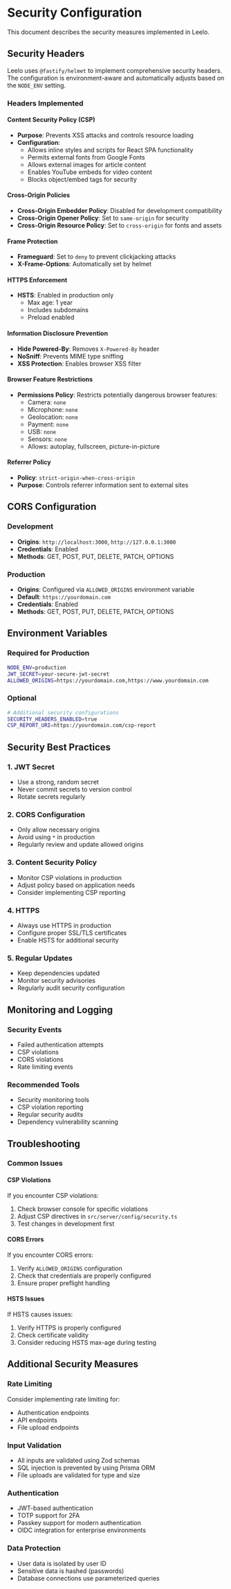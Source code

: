 # Security Configuration

This document describes the security measures implemented in Leelo.

## Security Headers

Leelo uses `@fastify/helmet` to implement comprehensive security headers. The configuration is environment-aware and automatically adjusts based on the `NODE_ENV` setting.

### Headers Implemented

#### Content Security Policy (CSP)
- **Purpose**: Prevents XSS attacks and controls resource loading
- **Configuration**: 
  - Allows inline styles and scripts for React SPA functionality
  - Permits external fonts from Google Fonts
  - Allows external images for article content
  - Enables YouTube embeds for video content
  - Blocks object/embed tags for security

#### Cross-Origin Policies
- **Cross-Origin Embedder Policy**: Disabled for development compatibility
- **Cross-Origin Opener Policy**: Set to `same-origin` for security
- **Cross-Origin Resource Policy**: Set to `cross-origin` for fonts and assets

#### Frame Protection
- **Frameguard**: Set to `deny` to prevent clickjacking attacks
- **X-Frame-Options**: Automatically set by helmet

#### HTTPS Enforcement
- **HSTS**: Enabled in production only
  - Max age: 1 year
  - Includes subdomains
  - Preload enabled

#### Information Disclosure Prevention
- **Hide Powered-By**: Removes `X-Powered-By` header
- **NoSniff**: Prevents MIME type sniffing
- **XSS Protection**: Enables browser XSS filter

#### Browser Feature Restrictions
- **Permissions Policy**: Restricts potentially dangerous browser features:
  - Camera: `none`
  - Microphone: `none`
  - Geolocation: `none`
  - Payment: `none`
  - USB: `none`
  - Sensors: `none`
  - Allows: autoplay, fullscreen, picture-in-picture

#### Referrer Policy
- **Policy**: `strict-origin-when-cross-origin`
- **Purpose**: Controls referrer information sent to external sites

## CORS Configuration

### Development
- **Origins**: `http://localhost:3000`, `http://127.0.0.1:3000`
- **Credentials**: Enabled
- **Methods**: GET, POST, PUT, DELETE, PATCH, OPTIONS

### Production
- **Origins**: Configured via `ALLOWED_ORIGINS` environment variable
- **Default**: `https://yourdomain.com`
- **Credentials**: Enabled
- **Methods**: GET, POST, PUT, DELETE, PATCH, OPTIONS

## Environment Variables

### Required for Production
```bash
NODE_ENV=production
JWT_SECRET=your-secure-jwt-secret
ALLOWED_ORIGINS=https://yourdomain.com,https://www.yourdomain.com
```

### Optional
```bash
# Additional security configurations
SECURITY_HEADERS_ENABLED=true
CSP_REPORT_URI=https://yourdomain.com/csp-report
```

## Security Best Practices

### 1. JWT Secret
- Use a strong, random secret
- Never commit secrets to version control
- Rotate secrets regularly

### 2. CORS Configuration
- Only allow necessary origins
- Avoid using `*` in production
- Regularly review and update allowed origins

### 3. Content Security Policy
- Monitor CSP violations in production
- Adjust policy based on application needs
- Consider implementing CSP reporting

### 4. HTTPS
- Always use HTTPS in production
- Configure proper SSL/TLS certificates
- Enable HSTS for additional security

### 5. Regular Updates
- Keep dependencies updated
- Monitor security advisories
- Regularly audit security configuration

## Monitoring and Logging

### Security Events
- Failed authentication attempts
- CSP violations
- CORS violations
- Rate limiting events

### Recommended Tools
- Security monitoring tools
- CSP violation reporting
- Regular security audits
- Dependency vulnerability scanning

## Troubleshooting

### Common Issues

#### CSP Violations
If you encounter CSP violations:
1. Check browser console for specific violations
2. Adjust CSP directives in `src/server/config/security.ts`
3. Test changes in development first

#### CORS Errors
If you encounter CORS errors:
1. Verify `ALLOWED_ORIGINS` configuration
2. Check that credentials are properly configured
3. Ensure proper preflight handling

#### HSTS Issues
If HSTS causes issues:
1. Verify HTTPS is properly configured
2. Check certificate validity
3. Consider reducing HSTS max-age during testing

## Additional Security Measures

### Rate Limiting
Consider implementing rate limiting for:
- Authentication endpoints
- API endpoints
- File upload endpoints

### Input Validation
- All inputs are validated using Zod schemas
- SQL injection is prevented by using Prisma ORM
- File uploads are validated for type and size

### Authentication
- JWT-based authentication
- TOTP support for 2FA
- Passkey support for modern authentication
- OIDC integration for enterprise environments

### Data Protection
- User data is isolated by user ID
- Sensitive data is hashed (passwords)
- Database connections use parameterized queries
